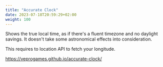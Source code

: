 ```yaml
---
title: "Accurate Clock"
date: 2023-07-18T20:59:29+02:00
weight: 100
---
```


Shows the true local time, as if there's a fluent timezone and no daylight savings. It doesn't take some astronomical effects into consideration.

This requires to location API to fetch your longitude.

https://veprogames.github.io/accurate-clock/
